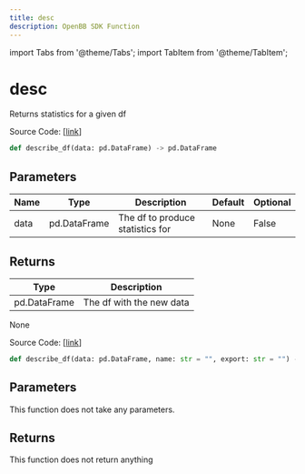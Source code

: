 ```yaml
---
title: desc
description: OpenBB SDK Function
---
```


import Tabs from '@theme/Tabs';
import TabItem from '@theme/TabItem';

# desc

<Tabs>
<TabItem value="model" label="Model" default>

Returns statistics for a given df

Source Code: [[link](https://github.com/OpenBB-finance/OpenBBTerminal/tree/main/openbb_terminal/forecast/forecast_model.py#L480)]

```python
def describe_df(data: pd.DataFrame) -> pd.DataFrame
```
## Parameters

| Name | Type | Description | Default | Optional |
| ---- | ---- | ----------- | ------- | -------- |
| data | pd.DataFrame | The df to produce statistics for | None | False |

## Returns

| Type | Description |
| ---- | ----------- |
| pd.DataFrame | The df with the new data |



</TabItem>
<TabItem value="view" label="View">

None

Source Code: [[link](https://github.com/OpenBB-finance/OpenBBTerminal/tree/main/openbb_terminal/forecast/forecast_view.py#L257)]

```python
def describe_df(data: pd.DataFrame, name: str = "", export: str = "") -> None
```
## Parameters

This function does not take any parameters.

## Returns

This function does not return anything



</TabItem>
</Tabs>